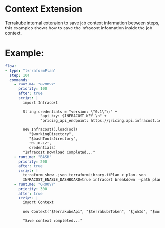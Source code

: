 # Context Extension

Terrakube internal extension to save job context information between steps, this examples shows how to save the infracost information inside the job context.

# Example:
```yaml
flow:
- type: "terraformPlan"
  step: 100
  commands:
    - runtime: "GROOVY"
      priority: 100
      after: true
      script: |
        import Infracost

        String credentials = "version: \"0.1\"\n" +
                "api_key: $INFRACOST_KEY \n" +
                "pricing_api_endpoint: https://pricing.api.infracost.io"

        new Infracost().loadTool(
           "$workingDirectory",
           "$bashToolsDirectory", 
           "0.10.12",
           credentials)
        "Infracost Download Completed..."
    - runtime: "BASH"
      priority: 200
      after: true
      script: |
        terraform show -json terraformLibrary.tfPlan > plan.json 
        INFRACOST_ENABLE_DASHBOARD=true infracost breakdown --path plan.json --format json --out-file infracost.json
    - runtime: "GROOVY"
      priority: 300
      after: true
      script: |
        import Context
        
        new Context("$terrakubeApi", "$terrakubeToken", "$jobId", "$workingDirectory").saveFile("infracost", "infracost.json")

        "Save context completed..."

```

